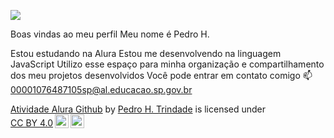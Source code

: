 
![](https://conteudo.imguol.com.br/c/entretenimento/b0/2019/10/16/a-identidade-falsa-de-mclovin-em-superbad-e-hoje-1571249177842_v2_4x3.png)


Boas vindas ao meu perfil 
Meu nome é Pedro H.

Estou estudando na Alura
Estou me desenvolvendo na linguagem JavaScript
Utilizo esse espaço para minha organização e compartilhamento dos meu projetos desenvolvidos
Você pode entrar em contato comigo 📫
00001076487105sp@al.educacao.sp.gov.br

<p xmlns:cc="http://creativecommons.org/ns#" xmlns:dct="http://purl.org/dc/terms/"><a property="dct:title" rel="cc:attributionURL" href="https://github.com/PHgithug/Phgithub">Atividade Alura Github</a> by <a rel="cc:attributionURL dct:creator" property="cc:attributionName" href="https://github.com/PHgithug">Pedro H. Trindade</a> is licensed under <a href="https://creativecommons.org/licenses/by/4.0/?ref=chooser-v1" target="_blank" rel="license noopener noreferrer" style="display:inline-block;">CC BY 4.0<img style="height:22px!important;margin-left:3px;vertical-align:text-bottom;" src="https://mirrors.creativecommons.org/presskit/icons/cc.svg?ref=chooser-v1" alt=""><img style="height:22px!important;margin-left:3px;vertical-align:text-bottom;" src="https://mirrors.creativecommons.org/presskit/icons/by.svg?ref=chooser-v1" alt=""></a></p>
